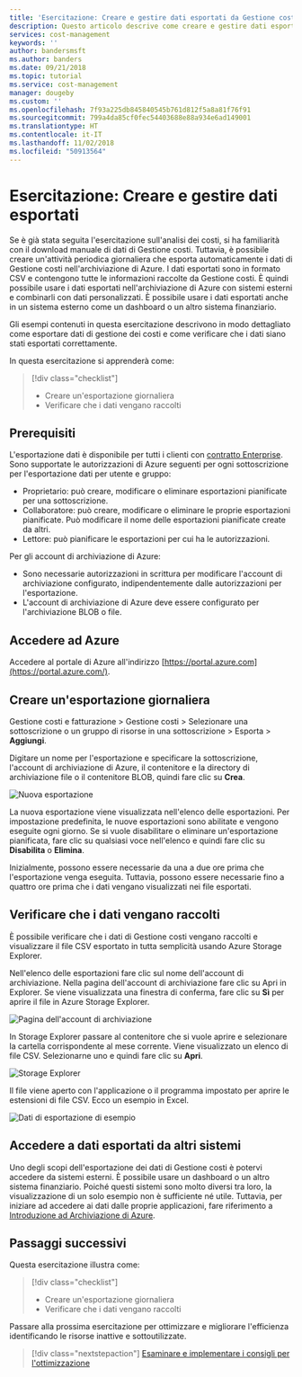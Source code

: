 ```yaml
---
title: 'Esercitazione: Creare e gestire dati esportati da Gestione costi di Azure | Microsoft Docs'
description: Questo articolo descrive come creare e gestire dati esportati di Gestione costi di Azure in modo da poterli usare in sistemi esterni.
services: cost-management
keywords: ''
author: bandersmsft
ms.author: banders
ms.date: 09/21/2018
ms.topic: tutorial
ms.service: cost-management
manager: dougeby
ms.custom: ''
ms.openlocfilehash: 7f93a225db845840545b761d812f5a8a81f76f91
ms.sourcegitcommit: 799a4da85cf0fec54403688e88a934e6ad149001
ms.translationtype: HT
ms.contentlocale: it-IT
ms.lasthandoff: 11/02/2018
ms.locfileid: "50913564"
---
```

# <a name="tutorial-create-and-manage-exported-data"></a>Esercitazione: Creare e gestire dati esportati

Se è già stata seguita l'esercitazione sull'analisi dei costi, si ha familiarità con il download manuale di dati di Gestione costi. Tuttavia, è possibile creare un'attività periodica giornaliera che esporta automaticamente i dati di Gestione costi nell'archiviazione di Azure. I dati esportati sono in formato CSV e contengono tutte le informazioni raccolte da Gestione costi. È quindi possibile usare i dati esportati nell'archiviazione di Azure con sistemi esterni e combinarli con dati personalizzati. È possibile usare i dati esportati anche in un sistema esterno come un dashboard o un altro sistema finanziario.

Gli esempi contenuti in questa esercitazione descrivono in modo dettagliato come esportare dati di gestione dei costi e come verificare che i dati siano stati esportati correttamente.

In questa esercitazione si apprenderà come:

> [!div class="checklist"]
> * Creare un'esportazione giornaliera
> * Verificare che i dati vengano raccolti

## <a name="prerequisites"></a>Prerequisiti

L'esportazione dati è disponibile per tutti i clienti con [contratto Enterprise](https://azure.microsoft.com/pricing/enterprise-agreement/). Sono supportate le autorizzazioni di Azure seguenti per ogni sottoscrizione per l'esportazione dati per utente e gruppo:

- Proprietario: può creare, modificare o eliminare esportazioni pianificate per una sottoscrizione.
- Collaboratore: può creare, modificare o eliminare le proprie esportazioni pianificate. Può modificare il nome delle esportazioni pianificate create da altri.
- Lettore: può pianificare le esportazioni per cui ha le autorizzazioni.

Per gli account di archiviazione di Azure:
- Sono necessarie autorizzazioni in scrittura per modificare l'account di archiviazione configurato, indipendentemente dalle autorizzazioni per l'esportazione.
- L'account di archiviazione di Azure deve essere configurato per l'archiviazione BLOB o file.

## <a name="sign-in-to-azure"></a>Accedere ad Azure
Accedere al portale di Azure all'indirizzo [https://portal.azure.com](https://portal.azure.com/).

## <a name="create-a-daily-export"></a>Creare un'esportazione giornaliera

Gestione costi e fatturazione &gt; Gestione costi &gt; Selezionare una sottoscrizione o un gruppo di risorse in una sottoscrizione &gt; Esporta &gt; **Aggiungi**.

Digitare un nome per l'esportazione e specificare la sottoscrizione, l'account di archiviazione di Azure, il contenitore e la directory di archiviazione file o il contenitore BLOB, quindi fare clic su **Crea**.

![Nuova esportazione](./media/tutorial-export-acm-data/new-export01.png)

La nuova esportazione viene visualizzata nell'elenco delle esportazioni. Per impostazione predefinita, le nuove esportazioni sono abilitate e vengono eseguite ogni giorno. Se si vuole disabilitare o eliminare un'esportazione pianificata, fare clic su qualsiasi voce nell'elenco e quindi fare clic su **Disabilita** o **Elimina**.

Inizialmente, possono essere necessarie da una a due ore prima che l'esportazione venga eseguita. Tuttavia, possono essere necessarie fino a quattro ore prima che i dati vengano visualizzati nei file esportati.

## <a name="verify-that-data-is-collected"></a>Verificare che i dati vengano raccolti

È possibile verificare che i dati di Gestione costi vengano raccolti e visualizzare il file CSV esportato in tutta semplicità usando Azure Storage Explorer.

Nell'elenco delle esportazioni fare clic sul nome dell'account di archiviazione. Nella pagina dell'account di archiviazione fare clic su Apri in Explorer. Se viene visualizzata una finestra di conferma, fare clic su **Sì** per aprire il file in Azure Storage Explorer.

![Pagina dell'account di archiviazione](./media/tutorial-export-acm-data/storage-account-page.png)

In Storage Explorer passare al contenitore che si vuole aprire e selezionare la cartella corrispondente al mese corrente. Viene visualizzato un elenco di file CSV. Selezionarne uno e quindi fare clic su **Apri**.

![Storage Explorer](./media/tutorial-export-acm-data/storage-explorer.png)

Il file viene aperto con l'applicazione o il programma impostato per aprire le estensioni di file CSV. Ecco un esempio in Excel.

![Dati di esportazione di esempio](./media/tutorial-export-acm-data/example-export-data.png)

## <a name="access-exported-data-from-other-systems"></a>Accedere a dati esportati da altri sistemi

Uno degli scopi dell'esportazione dei dati di Gestione costi è potervi accedere da sistemi esterni. È possibile usare un dashboard o un altro sistema finanziario. Poiché questi sistemi sono molto diversi tra loro, la visualizzazione di un solo esempio non è sufficiente né utile.  Tuttavia, per iniziare ad accedere ai dati dalle proprie applicazioni, fare riferimento a [Introduzione ad Archiviazione di Azure](../storage/common/storage-introduction.md).

## <a name="next-steps"></a>Passaggi successivi

Questa esercitazione illustra come:

> [!div class="checklist"]
> * Creare un'esportazione giornaliera
> * Verificare che i dati vengano raccolti

Passare alla prossima esercitazione per ottimizzare e migliorare l'efficienza identificando le risorse inattive e sottoutilizzate.

> [!div class="nextstepaction"]
> [Esaminare e implementare i consigli per l'ottimizzazione](tutorial-acm-opt-recommendations.md)
